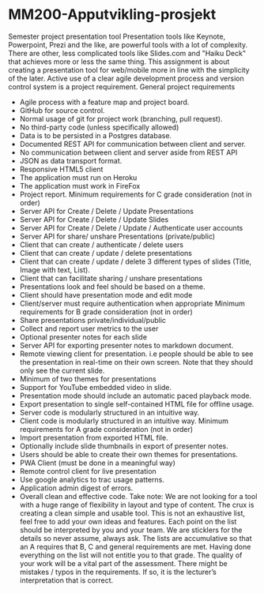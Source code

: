 # MM200-Apputvikling-prosjekt
Semester project presentation tool
Presentation tools like Keynote, Powerpoint, Prezi and the like, are powerful tools with a lot
of complexity. There are other, less complicated tools like Slides.com and "Haiku Deck" that
achieves more or less the same thing.
This assignment is about creating a presentation tool for web/mobile more in line with the
simplicity of the later.
Active use of a clear agile development process and version control system is a project
requirement.
General project requirements
- Agile process with a feature map and project board.
- GitHub for source control.
- Normal usage of git for project work (branching, pull request).
- No third-party code (unless specifically allowed)
- Data is to be persisted in a Postgres database.
- Documented REST API for communication between client and server.
- No communication between client and server aside from REST API
- JSON as data transport format.
- Responsive HTML5 client
- The application must run on Heroku
- The application must work in FireFox
- Project report.
Minimum requirements for C grade consideration (not in order)
- Server API for Create / Delete / Update Presentations
- Server API for Create / Delete / Update Slides
- Server API for Create / Delete / Update / Authenticate user accounts
- Server API for share/ unshare Presentations (private/public)
- Client that can create / authenticate / delete users
- Client that can create / update / delete presentations
- Client that can create / update / delete 3 different types of slides (Title, Image with text,
List).
- Client that can facilitate sharing / unshare presentations
- Presentations look and feel should be based on a theme.
- Client should have presentation mode and edit mode
- Client/server must require authentication when appropriate
Minimum requirements for B grade consideration (not in order)
- Share presentations private/individual/public
- Collect and report user metrics to the user
- Optional presenter notes for each slide
- Server API for exporting presenter notes to markdown document.
- Remote viewing client for presentation. i.e people should be able to see the presentation in
real-time on their own screen. Note that they should only see the current slide.
- Minimum of two themes for presentations
- Support for YouTube embedded video in slide.
- Presentation mode should include an automatic paced playback mode.
- Export presentation to single self-contained HTML file for offline usage.
- Server code is modularly structured in an intuitive way.
- Client code is modularly structured in an intuitive way.
Minimum requirements for A grade consideration (not in order)
- Import presentation from exported HTML file.
- Optionally include slide thumbnails in export of presenter notes.
- Users should be able to create their own themes for presentations.
- PWA Client (must be done in a meaningful way)
- Remote control client for live presentation
- Use google analytics to trac usage patterns.
- Application admin digest of errors.
- Overall clean and effective code.
Take note:
We are not looking for a tool with a huge range of flexibility in layout and type of content.
The crux is creating a clean simple and usable tool.
This is not an exhaustive list, feel free to add your own ideas and features. Each point on the
list should be interpreted by you and your team. We are sticklers for the details so never
assume, always ask.
The lists are accumulative so that an A requires that B, C and general requirements are met.
Having done everything on the list will not entitle you to that grade. The quality of your work
will be a vital part of the assessment.
There might be mistakes / typos in the requirements. If so, it is the lecturer’s interpretation
that is correct.
